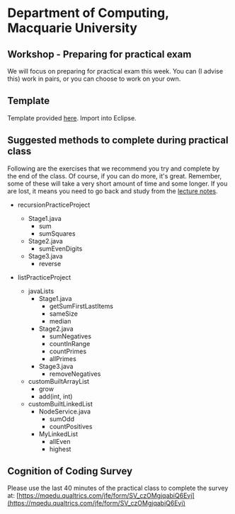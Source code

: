 # Department of Computing, Macquarie University

## Workshop - Preparing for practical exam

We will focus on preparing for practical exam this week. You can (I advise this) work in pairs, or you can choose to work on your own.

## Template

Template provided [here](./codes/week12template.zip). Import into Eclipse.

## Suggested methods to complete during practical class

Following are the exercises that we recommend you try and complete by the end of the class. Of course, if you can do more, it's great. Remember, some of these will take a very short amount of time and some longer. If you are lost, it means you need to go back and study from the [lecture notes](http://rebrand.ly/comp125lectureNotes).

- recursionPracticeProject
	- Stage1.java
		- sum
		- sumSquares
	- Stage2.java
		- sumEvenDigits
	- Stage3.java
		- reverse
		
- listPracticeProject
	- javaLists
		- Stage1.java
			- getSumFirstLastItems
			- sameSize
			- median
		- Stage2.java
			- sumNegatives
			- countInRange
			- countPrimes
			- allPrimes
		- Stage3.java
			- removeNegatives
	- customBuiltArrayList
		- grow
		- add(int, int)
	- customBuiltLinkedList
		- NodeService.java
			- sumOdd
			- countPositives
		- MyLinkedList
			- allEven
			- highest

## Cognition of Coding Survey

Please use the last 40 minutes of the practical class to complete the survey at: [https://mqedu.qualtrics.com/jfe/form/SV_czOMgjqabiQ6Evj](https://mqedu.qualtrics.com/jfe/form/SV_czOMgjqabiQ6Evj)
